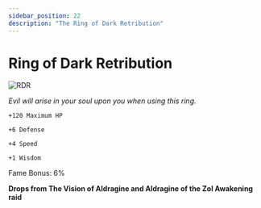 ```yaml
---
sidebar_position: 22
description: "The Ring of Dark Retribution"
---
```


# Ring of Dark Retribution

![RDR](https://vwiki.valorserver.com/api/item/picture/ring%20of%20dark%20retribution)

<i>Evil will arise in your soul upon you when using this ring.</i>

    +120 Maximum HP
    
    +6 Defense
    
    +4 Speed
    
    +1 Wisdom
    
Fame Bonus: 6%

**Drops from The Vision of Aldragine and Aldragine of the Zol Awakening raid**
